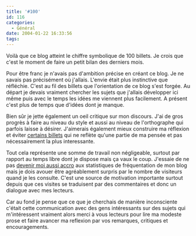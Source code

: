 ```yaml
---
title: '#100'
id: 116
categories:
  - Général
date: 2004-01-22 16:33:56
tags:
---
```


Voilà que ce blog atteint le chiffre symbolique de 100 billets. Je crois que c'est le moment de faire un petit bilan des derniers mois.

Pour être franc je n'avais pas d'ambition précise en créant ce blog. Je ne savais pas précisément où j'allais. L'envie était plus instinctive que réfléchie. C'est au fil des billets que l'orientation de ce blog s'est forgée. Au départ je devais vraiment chercher les sujets que j'allais développer ici même puis avec le temps les idées me viennent plus facilement. A présent c'est plus de temps que d'idées dont je manque.

Bien sûr je jette également un oeil critique sur mon discours. J'ai de gros progrès à faire au niveau du style et aussi au niveau de l'orthographe qui parfois laisse à désirer. J'aimerais également mieux construire ma réflexion et éviter [certains billets](/blog/2003/12/30/72-OuVaLamerique) qui ne reflète qu'une partie de ma pensée et pas nécessairement la plus interessante.

Tout cela représente une somme de travail non négligeable, surtout par rapport au temps libre dont je dispose mais ça vaux le coup. J'essaie de ne pas [devenir moi aussi accro](http://www.9rules.com/whitespace/our_thoughts/statistical_ego.php "Statistical ego") aux statistiques de fréquentation de mon blog mais je dois avouer être agréablement surpris par le nombre de visiteurs quand je les consulte. C'est une source de motivation importante surtout depuis que ces visites se traduisent par des commentaires et donc un dialogue avec mes lecteurs.

Car au fond je pense que ce que je cherchais de manière inconsciente c'était cette communication avec des gens intéressants sur des sujets qui m'intéressent vraiment alors merci à vous lecteurs pour lire ma modeste prose et faire avancer ma reflexion par vos remarques, critiques et encouragements.